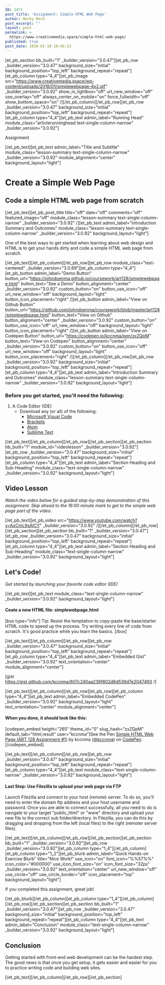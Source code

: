 ```yaml
---
ID: 1471
post_title: 'Assignment: Simple HTML Web Page'
author: Marky Mark
post_excerpt: ""
layout: post
permalink: >
  https://www.creativemedia.space/simple-html-web-page/
published: true
post_date: 2018-01-18 10:45:23
---
```

[et_pb_section bb_built="1" _builder_version="3.0.47"][et_pb_row _builder_version="3.0.47" background_size="initial" background_position="top_left" background_repeat="repeat"][et_pb_column type="4_4"][et_pb_image src="https://www.creativemedia.space/wp-content/uploads/2018/01/simplewebpage-4x2.gif" _builder_version="3.0.92" show_in_lightbox="off" url_new_window="off" use_overlay="off" always_center_on_mobile="on" force_fullwidth="off" show_bottom_space="on" /][/et_pb_column][/et_pb_row][et_pb_row _builder_version="3.0.47" background_size="initial" background_position="top_left" background_repeat="repeat"][et_pb_column type="4_4"][et_pb_text admin_label="Running Head" module_class="articlerunninghead text-single-column-narrow" _builder_version="3.0.92"]

Assignment

[/et_pb_text][et_pb_text admin_label="Title and Subtitle" module_class="lesson-summary text-single-column-narrow" _builder_version="3.0.92" module_alignment="center" background_layout="light"]

<h1>Create a Simple Web Page</h1>
<h2>Code a simple HTML web page from&nbsp;scratch</h2>

[/et_pb_text][et_pb_post_title title="off" date="off" comments="off" featured_image="off" module_class="lesson-summary text-single-column-narrow" _builder_version="3.0.92" /][et_pb_text admin_label="Introduction Summary and Outcomes" module_class="lesson-summary text-single-column-narrow" _builder_version="3.0.92" background_layout="light"]

One of the best ways to get started when learning about web design and HTML is to get your hands dirty and code a simple HTML web page from scratch.

[/et_pb_text][/et_pb_column][/et_pb_row][et_pb_row module_class="text-centered" _builder_version="3.0.89"][et_pb_column type="4_4"][et_pb_button admin_label="Demo Button" button_url="https://johndoenma.github.io/coursework/art128/simplewebpage.html" button_text="See a Demo" button_alignment="center" _builder_version="3.0.92" custom_button="on" button_use_icon="off" url_new_window="off" background_layout="light" button_icon_placement="right" /][et_pb_button admin_label="View on Github Button" button_url="https://github.com/johndoenma/coursework/blob/master/art128/simplewebpage.html" button_text="View on Github" button_alignment="center" _builder_version="3.0.92" custom_button="on" button_use_icon="off" url_new_window="off" background_layout="light" button_icon_placement="right" /][et_pb_button admin_label="View on Codepen Button" button_url="https://codepen.io/kccnma/pen/zxZQpM" button_text="View on Codepen" button_alignment="center" _builder_version="3.0.92" custom_button="on" button_use_icon="off" url_new_window="off" background_layout="light" button_icon_placement="right" /][/et_pb_column][/et_pb_row][et_pb_row _builder_version="3.0.92" background_size="initial" background_position="top_left" background_repeat="repeat"][et_pb_column type="4_4"][et_pb_text admin_label="Introduction Summary and Outcomes" module_class="lesson-summary text-single-column-narrow" _builder_version="3.0.92" background_layout="light"]

<h3>Before you get started, you'll need the following:</h3>
<ol>
    <li>A Code Editor (IDE)
      <ul>
 	<li>Download any (or all) of the following:
          <ul>
 	    <li><a href="https://code.visualstudio.com/">Microsoft Visual Code</a></li>
 	    <li><a href="http://brackets.io/">Brackets</a></li>
 	    <li><a href="https://atom.io/">Atom</a></li>
 	    <li><a href="https://www.sublimetext.com/">Sublime Text</a></li>
          </ul>
        </li>
      </ul>
   </li>
</ol>

[/et_pb_text][/et_pb_column][/et_pb_row][/et_pb_section][et_pb_section bb_built="1" module_id="videolesson" _builder_version="3.0.92"][et_pb_row _builder_version="3.0.47" background_size="initial" background_position="top_left" background_repeat="repeat"][et_pb_column type="4_4"][et_pb_text admin_label="Section Heading and Sub-Heading" module_class="text-single-column-narrow" _builder_version="3.0.92" background_layout="light"]

<h2>Video Lesson</h2>
<em>Watch the video below for a guided step-by-step demonstration of this assignment. Skip ahead to the 16:00 minute mark to get to the simple web page part of the video.&nbsp;</em>

[/et_pb_text][et_pb_video src="https://www.youtube.com/watch?v=AxCmL9sAlCY" _builder_version="3.0.92" /][/et_pb_column][/et_pb_row][/et_pb_section][et_pb_section bb_built="1" _builder_version="3.0.47"][et_pb_row _builder_version="3.0.47" background_size="initial" background_position="top_left" background_repeat="repeat"][et_pb_column type="4_4"][et_pb_text admin_label="Section Heading and Sub-Heading" module_class="text-single-column-narrow" _builder_version="3.0.92" background_layout="light"]

<h2>Let's Code!</h2>
<em>Get started by launching your favorite code editor (IDE)</em>

[/et_pb_text][et_pb_text module_class="text-single-column-narrow" _builder_version="3.0.92" background_layout="light"]

<h4>Ceate a new HTML file: simplewebpage.html</h4>
[box type="info"] Tip: Resist the temptation to copy-paste the base/starter HTML code to speed up the process. Try writing every line of code from scratch. It's good practice while you learn the basics. [/box]

[/et_pb_text][/et_pb_column][/et_pb_row][et_pb_row _builder_version="3.0.47" background_size="initial" background_position="top_left" background_repeat="repeat"][et_pb_column type="4_4"][et_pb_text admin_label="Embedded Gist" _builder_version="3.0.92" text_orientation="center" module_alignment="center"]

[gist https://gist.github.com/kccnma/607c240aa236f602d6d539d7e2047493 /]

[/et_pb_text][/et_pb_column][/et_pb_row][et_pb_row][et_pb_column type="4_4"][et_pb_text admin_label="Embedded CodePen" _builder_version="3.0.92" background_layout="light" text_orientation="center" module_alignment="center"]

<h4>When you done, it should look like this:</h4>
[codepen_embed height="265" theme_id="0" slug_hash="zxZQpM" default_tab="html,result" user="kccnma"]See the Pen <a href="https://codepen.io/kccnma/pen/zxZQpM/">Simple HTML Web Page (ART 128 Assignment #1)</a> by kccnma (<a href="https://codepen.io/kccnma">@kccnma</a>) on <a href="https://codepen.io">CodePen</a>.[/codepen_embed]

[/et_pb_text][/et_pb_column][/et_pb_row][et_pb_row _builder_version="3.0.47" background_size="initial" background_position="top_left" background_repeat="repeat"][et_pb_column type="4_4"][et_pb_text module_class="text-single-column-narrow" _builder_version="3.0.92" background_layout="light"]

<h4>Last Step: Use Filezilla to upload your web page via FTP</h4>
Launch Filezilla and connect to your host (remote) server. To do so, you'll need to enter the domain ftp address and your host username and password. Once you are able to connect successfully, all you need to do is navigate to your target "public_html" or "www" directory and upload your new file to the correct sub folder/directory. In Filezilla, you can do this by dragging and dropping from the left (local files) to the right (remoter server files).

[/et_pb_text][/et_pb_column][/et_pb_row][/et_pb_section][et_pb_section bb_built="1" _builder_version="3.0.92"][et_pb_row _builder_version="3.0.92"][et_pb_column type="1_4"][/et_pb_column][et_pb_column type="1_2"][et_pb_blurb admin_label="Quick Hands-on Exercise Blurb" title="Nice Work!" use_icon="on" font_icon="%%57%%" icon_color="#000000" use_icon_font_size="on" icon_font_size="32px" _builder_version="3.0.92" text_orientation="center" url_new_window="off" use_circle="off" use_circle_border="off" icon_placement="top" background_layout="light"]

If you completed this assignment, great job!

[/et_pb_blurb][/et_pb_column][et_pb_column type="1_4"][/et_pb_column][/et_pb_row][/et_pb_section][et_pb_section bb_built="1" _builder_version="3.0.47"][et_pb_row _builder_version="3.0.47" background_size="initial" background_position="top_left" background_repeat="repeat"][et_pb_column type="4_4"][et_pb_text admin_label="Conclusion" module_class="text-single-column-narrow" _builder_version="3.0.92" background_layout="light"]

<h2>Conclusion</h2>
Getting started with front-end web development can be the hardest step. The good news is that once you get setup, it gets easier and easier for you to practice writing code and building web sites.

[/et_pb_text][/et_pb_column][/et_pb_row][/et_pb_section]